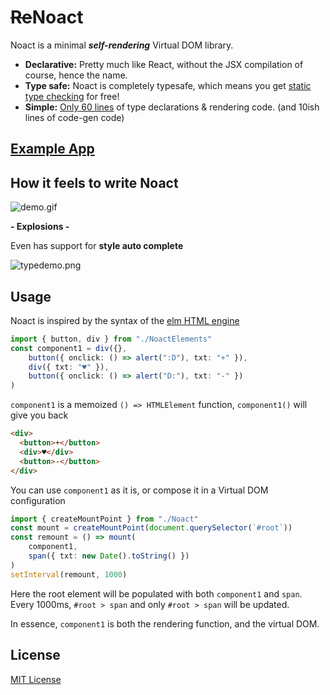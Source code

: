 # ~~Re~~Noact

Noact is a minimal **_self-rendering_** Virtual DOM library.

- **Declarative:** Pretty much like React, without the JSX compilation of course, hence the name.
- **Type safe:** Noact is completely typesafe, which means you get [static type checking][auto complete gif] for free!
- **Simple:** [Only 60 lines][60 lines] of type declarations & rendering code. (and 10ish lines of code-gen code)

## [Example App](https://ms-jpq.github.io/noact-page/)

## How it feels to write Noact

![demo.gif]

**\- Explosions \-**

Even has support for **style auto complete**

![typedemo.png]

## Usage

Noact is inspired by the syntax of the [elm HTML engine][elm html]

```Typescript
import { button, div } from "./NoactElements"
const component1 = div({},
    button({ onclick: () => alert(":D"), txt: "+" }),
    div({ txt: "♥" }),
    button({ onclick: () => alert("D:"), txt: "-" })
)
```

`component1` is a memoized `() => HTMLElement` function, `component1()` will give you back

```HTML
<div>
  <button>+</button>
  <div>♥</div>
  <button>-</button>
</div>
```

You can use `component1` as it is, or compose it in a Virtual DOM configuration

```Typescript
import { createMountPoint } from "./Noact"
const mount = createMountPoint(document.querySelector(`#root`))
const remount = () => mount(
    component1,
    span({ txt: new Date().toString() })
)
setInterval(remount, 1000)
```

Here the root element will be populated with both `component1` and `span`. Every 1000ms, `#root > span` and only `#root > span` will be updated.

In essence, `component1` is both the rendering function, and the virtual DOM.

## License

[MIT License][mit]

[demo.gif]: https://raw.githubusercontent.com/ms-jpq/Noact/master/_assets/demo.gif
[typedemo.png]: https://raw.githubusercontent.com/ms-jpq/Noact/master/_assets/type_demo.png
[auto complete gif]: https://github.com/ms-jpq/Noact/blob/master/_assets/auto_complete.gif
[elm html]: https://package.elm-lang.org/packages/elm/html/latest/
[mit]: https://github.com/ms-jpq/Noact/blob/master/LICENSE
[60 lines]: https://github.com/ms-jpq/Noact/blob/master/src/noact.ts
